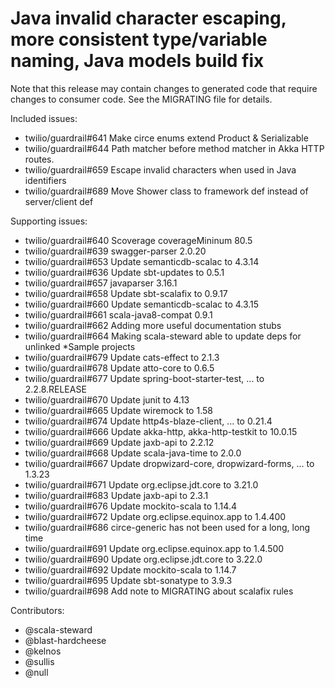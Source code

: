 Java invalid character escaping, more consistent type/variable naming, Java models build fix
====

Note that this release may contain changes to generated code that require changes to consumer code.  See the MIGRATING file for details.

Included issues:
- twilio/guardrail#641 Make circe enums extend Product & Serializable
- twilio/guardrail#644 Path matcher before method matcher in Akka HTTP routes.
- twilio/guardrail#659 Escape invalid characters when used in Java identifiers
- twilio/guardrail#689 Move Shower class to framework def instead of server/client def

Supporting issues:
- twilio/guardrail#640 Scoverage coverageMininum 80.5
- twilio/guardrail#639 swagger-parser 2.0.20
- twilio/guardrail#653 Update semanticdb-scalac to 4.3.14
- twilio/guardrail#636 Update sbt-updates to 0.5.1
- twilio/guardrail#657 javaparser 3.16.1
- twilio/guardrail#658 Update sbt-scalafix to 0.9.17
- twilio/guardrail#660 Update semanticdb-scalac to 4.3.15
- twilio/guardrail#661 scala-java8-compat 0.9.1
- twilio/guardrail#662 Adding more useful documentation stubs
- twilio/guardrail#664 Making scala-steward able to update deps for unlinked \*Sample projects
- twilio/guardrail#679 Update cats-effect to 2.1.3
- twilio/guardrail#678 Update atto-core to 0.6.5
- twilio/guardrail#677 Update spring-boot-starter-test, ... to 2.2.8.RELEASE
- twilio/guardrail#670 Update junit to 4.13
- twilio/guardrail#665 Update wiremock to 1.58
- twilio/guardrail#674 Update http4s-blaze-client, ... to 0.21.4
- twilio/guardrail#666 Update akka-http, akka-http-testkit to 10.0.15
- twilio/guardrail#669 Update jaxb-api to 2.2.12
- twilio/guardrail#668 Update scala-java-time to 2.0.0
- twilio/guardrail#667 Update dropwizard-core, dropwizard-forms, ... to 1.3.23
- twilio/guardrail#671 Update org.eclipse.jdt.core to 3.21.0
- twilio/guardrail#683 Update jaxb-api to 2.3.1
- twilio/guardrail#676 Update mockito-scala to 1.14.4
- twilio/guardrail#672 Update org.eclipse.equinox.app to 1.4.400
- twilio/guardrail#686 circe-generic has not been used for a long, long time
- twilio/guardrail#691 Update org.eclipse.equinox.app to 1.4.500
- twilio/guardrail#690 Update org.eclipse.jdt.core to 3.22.0
- twilio/guardrail#692 Update mockito-scala to 1.14.7
- twilio/guardrail#695 Update sbt-sonatype to 3.9.3
- twilio/guardrail#698 Add note to MIGRATING about scalafix rules

Contributors:
- @scala-steward
- @blast-hardcheese
- @kelnos
- @sullis
- @null
